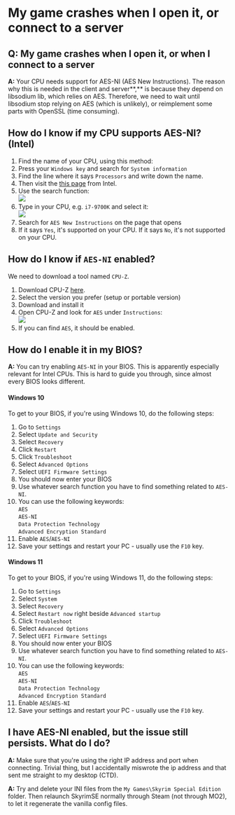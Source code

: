 # My game crashes when I open it, or connect to a server

## Q: My game crashes when I open it, or when I connect to a server

**A:** Your CPU needs support for AES-NI (AES New Instructions). The reason why this is needed in the client and server**,** is because they depend on libsodium lib, which relies on AES. Therefore, we need to wait until libsodium stop relying on AES (which is unlikely), or reimplement some parts with OpenSSL (time consuming).

## How do I know if my CPU supports AES-NI? (Intel)

1. Find the name of your CPU, using this method:
2. Press your `Windows key` and search for `System information`
3. Find the line where it says `Processors` and write down the name.
4. Then visit the [this page](https://ark.intel.com) from Intel.
5. Use the search function:\
   ![](https://shx.is/5BFtNOIfU.png)
6. Type in your CPU, e.g. `i7-9700K` and select it:\
   ![](https://shx.is/5BFwpTD8m.png)
7. Search for `AES New Instructions` on the page that opens
8. If it says `Yes`, it's supported on your CPU. If it says `No`, it's not supported on your CPU.

## How do I know if `AES-NI` enabled?

We need to download a tool named `CPU-Z`.

1. Download CPU-Z [here](https://www.cpuid.com/softwares/cpu-z.html).
2. Select the version you prefer (setup or portable version)
3. Download and install it
4. Open CPU-Z and look for `AES` under `Instructions`:\
   ![](https://shx.is/5BFxts8CR.png)
5. If you can find `AES`, it should be enabled.

## How do I enable it in my BIOS?

**A:** You can try enabling `AES-NI` in your BIOS. This is apparently especially relevant for Intel CPUs. This is hard to guide you through, since almost every BIOS looks different.

#### Windows 10

To get to your BIOS, if you're using Windows 10, do the following steps:

1. Go to `Settings`
2. Select `Update and Security`
3. Select `Recovery`
4. Click `Restart`
5. Click `Troubleshoot`
6. Select `Advanced Options`
7. Select `UEFI Firmware Settings`
8. You should now enter your BIOS
9. Use whatever search function you have to find something related to `AES-NI`.
10. You can use the following keywords:\
    `AES`\
    `AES-NI`\
    `Data Protection Technology`\
    `Advanced Encryption Standard`
11. Enable `AES`/`AES-NI`
12. Save your settings and restart your PC - usually use the `F10` key.

#### Windows 11

To get to your BIOS, if you're using Windows 11, do the following steps:

1. Go to `Settings`
2. Select `System`
3. Select `Recovery`
4. Select `Restart now` right beside `Advanced startup`
5. Click `Troubleshoot`
6. Select `Advanced Options`
7. Select `UEFI Firmware Settings`
8. You should now enter your BIOS
9. Use whatever search function you have to find something related to `AES-NI`.
10. You can use the following keywords:\
    `AES`\
    `AES-NI`\
    `Data Protection Technology`\
    `Advanced Encryption Standard`
11. Enable `AES`/`AES-NI`
12. Save your settings and restart your PC - usually use the `F10` key.

## I have AES-NI enabled, but the issue still persists. What do I do?

**A:** Make sure that you're using the right IP address and port when connecting. Trivial thing, but I accidentally miswrote the ip address and that sent me straight to my desktop (CTD).

**A:** Try and delete your INI files from the `My Games\Skyrim Special Edition` folder. Then relaunch SkyrimSE normally through Steam (not through MO2), to let it regenerate the vanilla config files.

##
